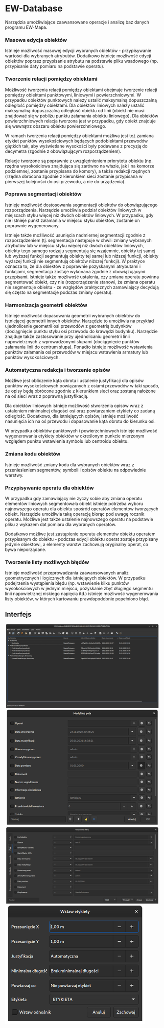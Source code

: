 # EW-Database
Narzędzia umożliwiające zaawansowane operacje i analizę baz danych programu EW-Mapa.

### Masowa edycja obiektów
Istnieje możliwość masowej edycji wybranych obiektów - przypisywanie wartości dla wybranych atrybutów. Dodatkowo istnieje możliwość edycji obiektów poprzez przypisanie atrybutu na podstawie pliku wsadowego (np. przypisanie daty pomiaru na podstawie operatu).

### Tworzenie relacji pomiędzy obiektami
Możliwość tworzenia relacji pomiędzy obiektami obejmuje tworzenie relacji pomiędzy obiektami punktowymi, liniowymi i powierzchniowymi. W przypadku obiektów punktowych należy ustalić maksymalną dopuszczalną odległość pomiędzy obiektami. Dla obiektów liniowych należy ustalić maksymalną dopuszczalną odległość obiektu od linii (obiekt nie musi znajdować się w pobliżu punktu załamania obiektu liniowego). Dla obiektów powierzchniowych relacja tworzona jest w przypadku, gdy obiekt znajduje się wewnątrz obszaru obiektu powierzchniowego.

W ramach tworzenia relacji pomiędzy obiektami możliwa jest też zamiana etykiet punktów wysokościowych będących podobiektami przewodów giętkich tak, aby wyświetlane wysokości były podawane z precyzją do decymetra (zgodnie z obowiązującym rozporządzeniem).

Relacje tworzone są poprawnie z uwzględnieniem priorytetu obiektu (np. rzędna wysokościowa znajdująca się zarówno na włazie, jak i na komorze podziemnej, zostanie przypisana do komory), a także redakcji rzędnych (rzędna obrócona zgodnie z kierunkiem sieci zostanie przypisana w pierwszej kolejności do osi przewodu, a nie do urządzenia).

### Poprawa segmentacji obiektów
Istnieje możliwość dostosowania segmentacji obiektów do obowiązującego rozporządzenia. Narzędzie umożliwia podział obiektów liniowych w miejscach styku więcej niż dwóch obiektów liniowych. W przypadku, gdy nie istnieje punkt załamania w miejscu styku obiektów, zostanie on poprawnie wygenerowany.

Istnieje także możliwość usunięcia nadmiernej segmentacji zgodnie z rozporządzeniem (tj. segmentacja następuje w chwili zmiany wybranych atrybutów lub w miejscu styku więcej niż dwóch obiektów liniowych, obiekty tego samego rodzaju segmentują się wzajemnie, obiekty tej samej lub wyższej funkcji segmentują obiekty tej samej lub niższej funkcji, obiekty wyższej funkcji nie segmentują obiektów niższej funkcji). W praktyce oznacza to, że dla obiektów z poprawnie pozyskanymi atrybutami i funkcjami, segmentacja zostaje wykonana zgodnie z obowiązującymi przepisami. Istnieje także możliwość ustalenia, czy zmiana operatu powinna segmentować obiekt, czy nie (rozporządzenie stanowi, że zmiana operatu nie segmentuje obiektu - ze względów praktycznych zamawiający decydują się często na segmentacje podczas zmiany operatu).

### Harmonizacja geometrii obiektów
Istnieje możliwość dopasowania geometrii wybranych obiektów do istniejącej geometrii innych obiektów. Narzędzie to umożliwia na przykład ujednolicenie geometrii osi przewodów z geometrią budynków (dociągnięcie punktu styku osi przewodu do krawędzi budynku). Narzędzie znajduje także zastosowanie przy ujednolicaniu geometrii linii napowietrznych z wprowadzonymi słupami (dociągnięcie punktów załamania linii do centrum słupa). Ponadto istnieje możliwość wstawienia punktów załamania osi przewodów w miejscu wstawienia armatury lub punktów wysokościowych.

### Automatyczna redakcja i tworzenie opisów
Możliwe jest obliczenie kąta obrotu i ustalenie justyfikacji dla opisów punktów wysokościowych powiązanych z osiami przewodów w taki sposób, że opisy będą obrócone zgodnie z kierunkiem sieci oraz zostaną nałożone na oś sieci wraz z poprawną justyfikacją.

Dla obiektów liniowych istnieje możliwość stworzenia opisów wraz z ustaleniem minimalnej długości osi oraz powtarzaniem etykiety co zadaną odległość. Dodatkowo, dla istniejących opisów, istnieje możliwość nasunięcia ich na oś przewodu i dopasowanie kąta obrotu do kierunku osi.

W przypadku obiektów punktowych i powierzchniowych istnieje możliwość wygenerowania etykiety obiektów w określonym punkcie mierzonym względem punktu wstawienia symbolu lub centroidu obiektu.

### Zmiana kodu obiektów
Istnieje możliwość zmiany kodu dla wybranych obiektów wraz z przeniesieniem segmentów, symboli i opisów obiektu na odpowiednie warstwy.

### Przypisywanie operatu dla obiektów
W przypadku gdy zamawiający nie życzy sobie aby zmiana operatu elementów liniowych segmentowała obiekt istnieje potrzeba wyboru najnowszego operatu dla obiektu spośród operatów elementów tworzących obiekt. Narzędzie umożliwia taką operację biorąc pod uwagę rocznik operatu. Możliwe jest także ustalenie najnowszego operatu na podstawie pliku z wykazem dat pomiaru dla wybranych operatów.

Dodatkowo możliwe jest zastąpienie operatu elementów obiektu operatem przypisanym do obiektu - podczas edycji obiektu operat zostaje przypisany jedynie obiektowi, a elementy warstw zachowują oryginalny operat, co bywa nieporządane.

### Tworzenie listy możliwych błędów
Istnieje możliwość przeprowadzania zaawansowanych analiz geometrycznych i logicznych dla istniejących obiektów. W przypadku podejrzenia wystąpienia błędu (np. wstawienie kilku punktów wysokościowych w jednym miejscu, pozyskanie zbyt długiego segmentu linii napowietrznej niskiego napięcia itd.) istnieje możliwość wygenerowania listy obiektów, w których kartowaniu prawdopodobnie  popełniono błąd.

## Interfejs

![Interfejs](ewdatabase/interfejs.png)
![Edycja](ewdatabase/edycja.png)
![Filtr](ewdatabase/filtr.png)
![Redakcja](ewdatabase/redakcja.png)
